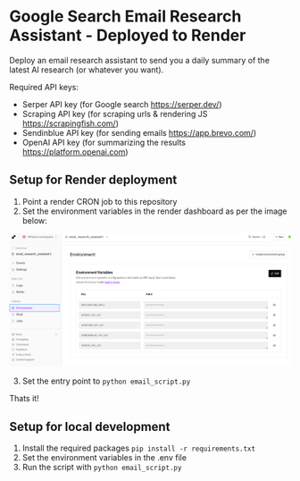 # Google Search Email Research Assistant - Deployed to Render

Deploy an email research assistant to send you a daily summary of the latest AI research (or whatever you want).

Required API keys:
- Serper API key (for Google search https://serper.dev/)
- Scraping API key (for scraping urls & rendering JS https://scrapingfish.com/)
- Sendinblue API key (for sending emails https://app.brevo.com/)
- OpenAI API key (for summarizing the results https://platform.openai.com)

## Setup for Render deployment

1. Point a render CRON job to this repository
2. Set the environment variables in the render dashboard as per the image below:

![Render Environment Variables](./images/Screenshot%202024-12-17%20220208.png)

3. Set the entry point to `python email_script.py`

Thats it!

## Setup for local development

1. Install the required packages `pip install -r requirements.txt`
2. Set the environment variables in the .env file
3. Run the script with `python email_script.py`

